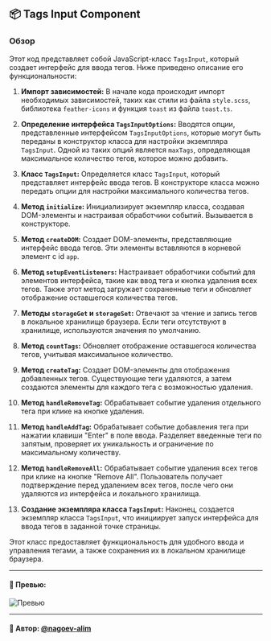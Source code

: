 ## 📦 Tags Input Component

### Обзор
Этот код представляет собой JavaScript-класс `TagsInput`, который создает интерфейс для ввода тегов. Ниже приведено описание его функциональности:

1. **Импорт зависимостей:** В начале кода происходит импорт необходимых зависимостей, таких как стили из файла `style.scss`, библиотека `feather-icons` и функция `toast` из файла `toast.ts`.

2. **Определение интерфейса `TagsInputOptions`:** Вводятся опции, представленные интерфейсом `TagsInputOptions`, которые могут быть переданы в конструктор класса для настройки экземпляра `TagsInput`. Одной из таких опций является `maxTags`, определяющая максимальное количество тегов, которое можно добавить.

3. **Класс `TagsInput`:** Определяется класс `TagsInput`, который представляет интерфейс ввода тегов. В конструкторе класса можно передать опции для настройки максимального количества тегов.

4. **Метод `initialize`:** Инициализирует экземпляр класса, создавая DOM-элементы и настраивая обработчики событий. Вызывается в конструкторе.

5. **Метод `createDOM`:** Создает DOM-элементы, представляющие интерфейс ввода тегов. Эти элементы вставляются в корневой элемент с id `app`.

6. **Метод `setupEventListeners`:** Настраивает обработчики событий для элементов интерфейса, такие как ввод тега и кнопка удаления всех тегов. Также этот метод загружает сохраненные теги и обновляет отображение оставшегося количества тегов.

7. **Методы `storageGet` и `storageSet`:** Отвечают за чтение и запись тегов в локальное хранилище браузера. Если теги отсутствуют в хранилище, используются значения по умолчанию.

8. **Метод `countTags`:** Обновляет отображение оставшегося количества тегов, учитывая максимальное количество.

9. **Метод `createTag`:** Создает DOM-элементы для отображения добавленных тегов. Существующие теги удаляются, а затем создаются элементы для каждого тега с возможностью удаления.

10. **Метод `handleRemoveTag`:** Обрабатывает событие удаления отдельного тега при клике на кнопке удаления.

11. **Метод `handleAddTag`:** Обрабатывает событие добавления тега при нажатии клавиши "Enter" в поле ввода. Разделяет введенные теги по запятым, проверяет их уникальность и ограничение по максимальному количеству.

12. **Метод `handleRemoveAll`:** Обрабатывает событие удаления всех тегов при клике на кнопке "Remove All". Пользователь получает подтверждение перед удалением всех тегов, после чего они удаляются из интерфейса и локального хранилища.

13. **Создание экземпляра класса `TagsInput`:** Наконец, создается экземпляр класса `TagsInput`, что инициирует запуск интерфейса для ввода тегов в заданной точке страницы.

Этот класс предоставляет функциональность для удобного ввода и управления тегами, а также сохранения их в локальном хранилище браузера.

---

#### 🌄 Превью:

![Превью](https://lh3.googleusercontent.com/drive-viewer/AITFw-x6mjSPIWXqxR-fK90nKDk1D9_r2bug-9a4bRvk6V2XFbzJ9TrMu4IYrFH3FvAJOXK-I-5kfcJXdnrzMyYZx0qG83mrMA=s1600)


-----

#### 🙌 Автор: [@nagoev-alim](https://github.com/nagoev-alim)

